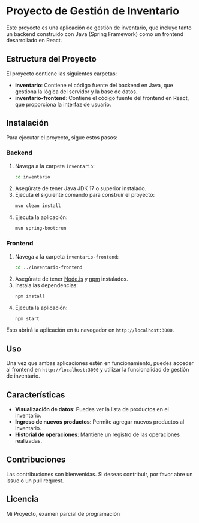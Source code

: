 # Proyecto de Gestión de Inventario

Este proyecto es una aplicación de gestión de inventario, que incluye tanto un backend construido con Java (Spring Framework) como un frontend desarrollado en React.

## Estructura del Proyecto

El proyecto contiene las siguientes carpetas:

- **inventario**: Contiene el código fuente del backend en Java, que gestiona la lógica del servidor y la base de datos.
- **inventario-frontend**: Contiene el código fuente del frontend en React, que proporciona la interfaz de usuario.

## Instalación

Para ejecutar el proyecto, sigue estos pasos:

### Backend

1. Navega a la carpeta `inventario`:
   ```bash
   cd inventario
   ```
2. Asegúrate de tener Java JDK 17 o superior instalado.
3. Ejecuta el siguiente comando para construir el proyecto:
   ```bash
   mvn clean install
   ```
4. Ejecuta la aplicación:
   ```bash
   mvn spring-boot:run
   ```

### Frontend

1. Navega a la carpeta `inventario-frontend`:
   ```bash
   cd ../inventario-frontend
   ```
2. Asegúrate de tener [Node.js](https://nodejs.org/) y [npm](https://www.npmjs.com/) instalados.
3. Instala las dependencias:
   ```bash
   npm install
   ```
4. Ejecuta la aplicación:
   ```bash
   npm start
   ```

Esto abrirá la aplicación en tu navegador en `http://localhost:3000`.

## Uso

Una vez que ambas aplicaciones estén en funcionamiento, puedes acceder al frontend en `http://localhost:3000` y utilizar la funcionalidad de gestión de inventario.

## Características

- **Visualización de datos**: Puedes ver la lista de productos en el inventario.
- **Ingreso de nuevos productos**: Permite agregar nuevos productos al inventario.
- **Historial de operaciones**: Mantiene un registro de las operaciones realizadas.

## Contribuciones

Las contribuciones son bienvenidas. Si deseas contribuir, por favor abre un issue o un pull request.

## Licencia
Mi Proyecto, examen parcial de programación 

